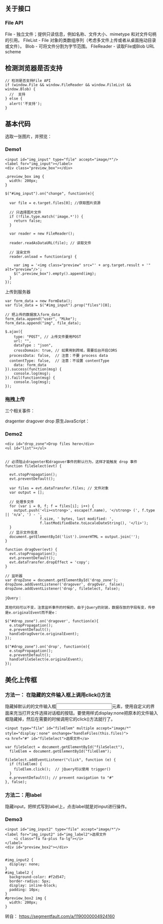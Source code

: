 ## 关于接口

### File API

File - 独立文件；提供只读信息，例如名称、文件大小、mimetype 和对文件句柄的引用。
FileList - File 对象的类数组序列（考虑多文件上传或者从桌面拖动目录或文件）。
Blob - 可将文件分割为字节范围。
FileReader - 读取File或Blob
URL scheme

## 检测浏览器是否支持
```
// 检测是否支持File API
if (window.File && window.FileReader && window.FileList && window.Blob) {
  //  支持
} else {
  alert('不支持');
}
```
## 基本代码

选取一张图片，并预览：
### Demo1
```
<input id="img_input" type="file" accept="image/*"/>
<label for="img_input"></label>
<div class="preview_box"></div>

.preview_box img {
  width: 200px;
}

$("#img_input").on("change", function(e){

  var file = e.target.files[0]; //获取图片资源

  // 只选择图片文件
  if (!file.type.match('image.*')) {
    return false;
  }

  var reader = new FileReader();

  reader.readAsDataURL(file); // 读取文件

  // 渲染文件
  reader.onload = function(arg) {

    var img = '<img class="preview" src="' + arg.target.result + '" alt="preview"/>';
    $(".preview_box").empty().append(img);
  }
});
```
上传到服务器
```
var form_data = new FormData();
var file_data = $("#img_input").prop("files")[0];

// 把上传的数据放入form_data
form_data.append("user", "Mike");
form_data.append("img", file_data);

$.ajax({
    type: "POST", // 上传文件要用POST
    url: "",
    dataType : "json",
    crossDomain: true, // 如果用到跨域，需要后台开启CORS
  processData: false,  // 注意：不要 process data
  contentType: false,  // 注意：不设置 contentType
    data: form_data
}).success(function(msg) {
    console.log(msg);
}).fail(function(msg) {
    console.log(msg);
});
```
### 拖拽上传

三个相关事件：

dragenter
dragover
drop
原生JavaScript：

### Demo2

```
<div id="drop_zone">Drop files here</div>
<ul id="list"></ul>


// 必须阻止dragenter和dragover事件的默认行为，这样才能触发 drop 事件
function fileSelect(evt) {

  evt.stopPropagation();
  evt.preventDefault();

  var files = evt.dataTransfer.files; // 文件对象
  var output = [];

  // 处理多文件
  for (var i = 0, f; f = files[i]; i++) {
    output.push('<li><strong>', escape(f.name), '</strong> (', f.type || 'n/a', ') - ',
                f.size, ' bytes, last modified: ',
                f.lastModifiedDate.toLocaleDateString(), '</li>');
  }
  // 显示文件信息
  document.getElementById('list').innerHTML = output.join('');
}

function dragOver(evt) {
  evt.stopPropagation();
  evt.preventDefault();
  evt.dataTransfer.dropEffect = 'copy';
}

// 监听器
var dropZone = document.getElementById('drop_zone');
dropZone.addEventListener('dragover', dragOver, false);
dropZone.addEventListener('drop', fileSelect, false);

jQuery：

其他代码可以不变，注意监听事件的时候的，由于jQuery的封装，数据存放的字段有变，传参是e.originalEvent而不是e：

$("#drop_zone").on('dragover', function(e){
  e.stopPropagation();
  e.preventDefault();
  handleDragOver(e.originalEvent);
});

$("#drop_zone").on('drop', function(e){
  e.stopPropagation();
  e.preventDefault();
  handleFileSelect(e.originalEvent);
});
```
## 美化上传框

### 方法一： 在隐藏的文件输入框上调用click()方法
隐藏掉默认的的文件输入框<input>元素，使用自定义的界面来充当打开文件选择对话框的按钮。要使用样式display:none把原本的文件输入框隐藏掉，然后在需要的时候调用它的click()方法就行了。
```
<input type="file" id="fileElem" multiple accept="image/*" style="display：none" onchange="handleFiles(this.files)">
<a href="#" id="fileSelect">选择文件</a>

var fileSelect = document.getElementById("fileSelect"),
  fileElem = document.getElementById("fileElem");

fileSelect.addEventListener("click", function (e) {
  if (fileElem) {
    fileElem.click();  // jQuery可以使用 trigger()
  }
  e.preventDefault(); // prevent navigation to "#"
}, false);
```
### 方法二：用label

隐藏input，把样式写到label上，点击label就是对input进行操作。

### Demo3
```
<input id="img_input2" type="file" accept="image/*"/>
<label for="img_input2" id="img_label2">选择文件
    <i class="fa fa-plus fa-lg"></i>
</label>
<div id="preview_box2"></div>


#img_input2 {
  display: none;
}
#img_label2 {
  background-color: #f2d547;
  border-radius: 5px;
  display: inline-block;
  padding: 10px;
}
#preview_box2 img {
  width: 200px;
}
```
转自： https://segmentfault.com/a/1190000004924160
